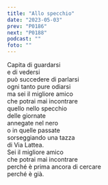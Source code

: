 ```yaml
---
title: "Allo specchio"
date: "2023-05-03"
prev: "P0186"
next: "P0188"
podcast: ""
foto: ""
---
```


Capita di guardarsi  
e di vedersi  
può succedere di parlarsi  
ogni tanto pure odiarsi  
ma sei il migliore amico  
che potrai mai incontrare  
quello nello specchio  
delle giornate   
annegate nel nero  
o in quelle passate  
sorseggiando una tazza   
di Via Lattea.  
Sei il migliore amico  
che potrai mai incontrare  
perché è prima ancora di cercare  
perché è già.